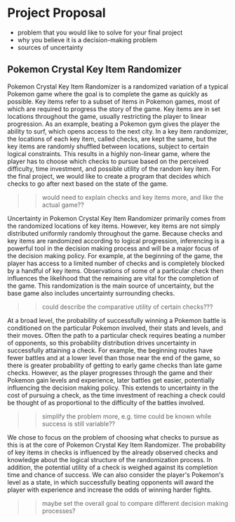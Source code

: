 # Project Proposal

* problem that you would like to solve for your final project
* why you believe it is a decision-making problem
* sources of uncertainty

## Pokemon Crystal Key Item Randomizer

Pokemon Crystal Key Item Randomizer is a randomized variation of a typical Pokemon game where the goal is to complete the game as quickly as possible. Key items refer to a subset of items in Pokemon games, most of which are required to progress the story of the game. Key items are in set locations throughout the game, usually restricting the player to linear progression. As an example, beating a Pokemon gym gives the player the ability to surf, which opens access to the next city. In a key item randomizer, the locations of each key item, called checks, are kept the same, but the key items are randomly shuffled between locations, subject to certain logical constraints. This results in a highly non-linear game, where the player has to choose which checks to pursue based on the perceived difficulty, time investment, and possible utility of the random key item. For the final project, we would like to create a program that decides which checks to go after next based on the state of the game.

>> would need to explain checks and key items more, and like the actual game??

Uncertainty in Pokemon Crystal Key Item Randomizer primarily comes from the randomized locations of key items. However, key items are not simply distributed uniformly randomly throughout the game. Because checks and key items are randomized according to logical progression, inferencing is a powerful tool in the decision making process and will be a major focus of the decision making policy. For example, at the beginning of the game, the player has access to a limited number of checks and is completely blocked by a handful of key items. Observations of some of a particular check then influences the likelihood that the remaining are vital for the completion of the game. This randomization is the main source of uncertainty, but the base game also includes uncertainty surrounding checks.

>> could describe the comparative utility of certain checks???

At a broad level, the probability of successfully winning a Pokemon battle is conditioned on the particular Pokemon involved, their stats and levels, and their moves. Often the path to a particular check requires beating a number of opponents, so this probability distribution drives uncertainty in successfully attaining a check. For example, the beginning routes have fewer battles and at a lower level than those near the end of the game, so there is greater probability of getting to early game checks than late game checks. However, as the player progresses through the game and their Pokemon gain levels and experience, later battles get easier, potentially influencing the decision making policy. This extends to uncertainty in the cost of pursuing a check, as the time investment of reaching a check could be thought of as proportional to the difficulty of the battles involved.

>> simplify the problem more, e.g. time could be known while success is still variable??

We chose to focus on the problem of choosing what checks to pursue as this is at the core of Pokemon Crystal Key Item Randomizer. The probability of key items in checks is influenced by the already observed checks and knowledge about the logical structure of the randomization process. In addition, the potential utility of a check is weighed against its completion time and chance of success. We can also consider the player's Pokemon's level as a state, in which successfully beating opponents will award the player with experience and increase the odds of winning harder fights.


>> maybe set the overall goal to compare different decision making processes?
